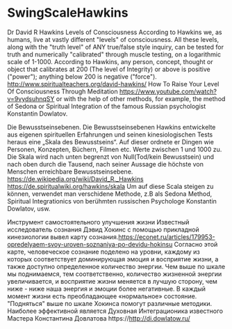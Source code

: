 # SwingScaleHawkins

Dr David R Hawkins Levels of Consciousness
According to Hawkins we, as humans, live at vastly different "levels" of consciousness. All these levels, along with the "truth level" of ANY true/false style inquiry, can be tested for truth and numerically "calibrated" through muscle testing, on a logarithmic scale of 1-1000. According to Hawkins, any person, concept, thought or object that calibrates at 200 (The level of Integrity) or above is positive ("power"); anything below 200 is negative ("force"). http://www.spiritualteachers.org/david-hawkins/ How To Raise Your Level Of Consciousness Through Meditation https://www.youtube.com/watch?v=9vydsuhnqSY or with the help of other methods, for example, the method of Sedona or Spiritual Integration of the famous Russian psychologist Konstantin Dowlatov.

Die Bewusstseinsebenen.
Die Bewusstseinsebenen Hawkins entwickelte aus eigenen spirituellen Erfahrungen und seinen kinesiologischen Tests heraus eine „Skala des Bewusstseins“. Auf dieser ordnete er Dingen wie Personen, Konzepten, Büchern, Filmen etc. Werte zwischen 1 und 1000 zu. Die Skala wird nach unten begrenzt von Null(Tod/kein Bewusstsein) und nach oben durch die Tausend, nach seiner Aussage die höchste von Menschen erreichbare Bewusstseinsebene. https://de.wikipedia.org/wiki/David_R._Hawkins https://de.spiritualwiki.org/hawkins/skala Um auf diese Scala steigen zu können, verwendet man verschidene Methode, z.B als Sedona Method, Spiritual Integrationics von berühmten russischen Psychologe Konstantin Dowlatov, usw.


Инструмент самостоятельного улучшения жизни
Известный исследователь сознания Дэвид Хокинс с помощью прикладной кинезиологии вывел карту сознания.https://econet.ru/articles/179953-opredelyaem-svoy-uroven-soznaniya-po-devidu-hokinsu Согласно этой карте, человеческое сознание поделено на уровни, каждому из которых соответствует доминирующая эмоция и восприятие жизни, а также доступно определенное количество энергии. Чем выше по шкале мы поднимаемся, тем соответственно, количество жизненной энергии увеличивается, и восприятие жизни меняется в лучшую сторону, чем ниже - ниже наша энергия и эмоции более негативные. В каждый момент жизни есть преобладающее «нормальное» состояние. "Подняться" выше по шкале Хокинса помогут различные методики. Наиболее эффективной является Духовная Интеграционика известного Мастера Константина Довлатова https://http://di.dowlatow.ru/
